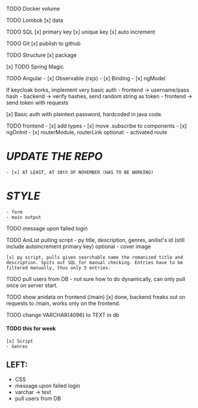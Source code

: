 TODO Docker 
	volume

TODO Lombok
	[x] data

TODO SQL
	[x] primary key
	[x] unique key
	[x] auto increment

TODO Git
	[x] publish to github

TODO Structure
	[x] package

[x] TODO Spring Magic

TODO Angular
	- [x] Observable (rxjs)
	- [x] Binding
		- [x] ngModel

If keycloak borks, implement very basic auth
	- frontend -> username/pass hash
	- backend -> verify hashes, send random string as token
	- frontend -> send token with requests

[x] Basic auth with plaintext password, hardcoded in java code.

TODO frontend
	- [x] add types
	- [x] move .subscribe to components
	- [x] ngOnInit
	- [x] routerModule, routerLink
		optional: - activated route

# ***UPDATE THE REPO***
	- [x] AT LEAST, AT 30th OF NOVEMBER (HAS TO BE WORKING)

# *STYLE*
	- form
	- main output

TODO message upon failed login

TODO AniList pulling script
	- py
    title, description, genres, anilist's id (still include autoincrement primary key)
    optional - cover image

	[x] py script, pulls given searchable name the romanized title and description. Spits out SQL for manual checking. Entries have to be filtered manually, thus only 5 entries.

TODO pull users from DB
	- not sure how to do dynamically, can only pull once on server start.

TODO show anidata on frontend (/main)
	[x] done, backend freaks out on requests to /main, works only on the frontend.

TODO change VARCHAR(4096) to TEXT in db
	

#### TODO this for week
	[x] Script
	- Genres

## LEFT:
-	CSS
- message upon failed login
- varchar -> text
- pull users from DB
